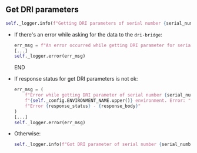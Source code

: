 ## Get DRI parameters

```python
self._logger.info(f"Getting DRI parameters of serial number {serial_number}")
```

* If there's an error while asking for the data to the `dri-bridge`:
  ```python
  err_msg = f"An error occurred while getting DRI parameter for serial number {serial_number}. Error: {e}"
  [...]
  self._logger.error(err_msg)
  ```
  END

* If response status for get DRI parameters is not ok:
  ```python
  err_msg = (
      f"Error while getting DRI parameter of serial number {serial_number} in "
      f"{self._config.ENVIRONMENT_NAME.upper()} environment. Error: "
      f"Error {response_status} - {response_body}"
  )
  [...]
  self._logger.error(err_msg)
  ```
* Otherwise:
  ```python
  self._logger.info(f"Got DRI parameter of serial number {serial_number}!")
  ```